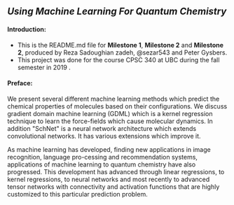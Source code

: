 ## _Using Machine Learning For Quantum Chemistry_

#### Introduction:
- This is the README.md file for __Milestone 1__, __Milestone 2__ and  __Milestone 2__, produced by Reza Sadoughian zadeh, @sezar543 and Peter Gysbers.
- This project was done for the course CPSC 340 at UBC during the fall semester in 2019 .


#### Preface:

We present several different machine learning methods which predict the chemical properties of molecules based on their configurations. We discuss gradient domain machine learning (GDML) which is a kernel regression technique to learn the force-fields which cause molecular dynamics. In addition "SchNet" is a neural network architecture which extends convolutional networks. It has various extensions which improve it.

As machine learning has developed, finding new applications in image recognition, language pro-cessing and recommendation systems, applications of machine learning to quantum chemistry have also progressed. This development has advanced through linear regressions, to kernel regressions, to neural networks and most recently to advanced tensor networks with connectivity and activation functions that are highly customized to this particular prediction problem.
 
